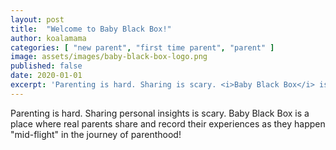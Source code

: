 ```yaml
---
layout: post
title:  "Welcome to Baby Black Box!"
author: koalamama
categories: [ "new parent", "first time parent", "parent" ]
image: assets/images/baby-black-box-logo.png
published: false
date: 2020-01-01
excerpt: 'Parenting is hard. Sharing is scary. <i>Baby Black Box</i> is where real parents record their stories as they happen "mid-flight" parenthood.'
---
```


Parenting is hard.  Sharing personal insights is scary.  Baby Black Box is a place where real parents share and record their experiences as they happen "mid-flight" in the journey of parenthood!

